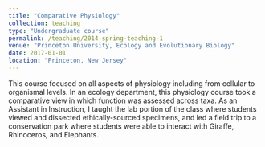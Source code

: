 ```yaml
---
title: "Comparative Physiology"
collection: teaching
type: "Undergraduate course"
permalink: /teaching/2014-spring-teaching-1
venue: "Princeton University, Ecology and Evolutionary Biology"
date: 2017-01-01
location: "Princeton, New Jersey"
---
```


This course focused on all aspects of physiology including from cellular to organismal levels. In an ecology department, this physiology course took a comparative view in which function was assessed across taxa. As an Assistant in Instruction, I taught the lab portion of the class where students viewed and dissected ethically-sourced specimens, and led a field trip to a conservation park where students were able to interact with Giraffe, Rhinoceros, and Elephants. 
